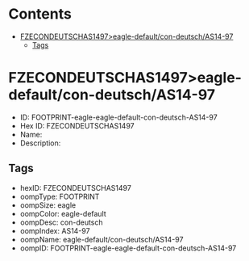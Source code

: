 



Contents
========

* [FZECONDEUTSCHAS1497>eagle-default/con-deutsch/AS14-97](#fzecondeutschas1497eagle-defaultcon-deutschas14-97)
	* [Tags](#tags)

# FZECONDEUTSCHAS1497>eagle-default/con-deutsch/AS14-97

- ID: FOOTPRINT-eagle-eagle-default-con-deutsch-AS14-97
- Hex ID: FZECONDEUTSCHAS1497
- Name: 
- Description: 

## Tags

- hexID: FZECONDEUTSCHAS1497
- oompType: FOOTPRINT
- oompSize: eagle
- oompColor: eagle-default
- oompDesc: con-deutsch
- oompIndex: AS14-97
- oompName: eagle-default/con-deutsch/AS14-97
- oompID: FOOTPRINT-eagle-eagle-default-con-deutsch-AS14-97
